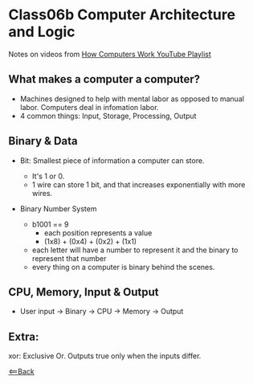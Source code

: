 # Class06b Computer Architecture and Logic

Notes on videos from [How Computers Work YouTube Playlist](https://www.youtube.com/playlist?list=PLzdnOPI1iJNcsRwJhvksEo1tJqjIqWbN-)

## What makes a computer a computer?

- Machines designed to help with mental labor as opposed to manual labor. Computers deal in infomation labor.
- 4 common things: Input, Storage, Processing, Output

## Binary & Data

- Bit: Smallest piece of information a computer can store.
  - It's 1 or 0.
  - 1 wire can store 1 bit, and that increases exponentially with more wires.

- Binary Number System
  - b1001 == 9
    - each position represents a value
    - (1x8) + (0x4) + (0x2) + (1x1)
  - each letter will have a number to represent it and the binary to represent that number
  - every thing on a computer is binary behind the scenes.

## CPU, Memory, Input & Output

- User input -> Binary -> CPU -> Memory -> Output

## Extra:

xor: Exclusive Or. Outputs true only when the inputs differ.

[<==Back](../README.md)
